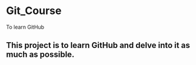 # Git_Course
To learn GitHub

## This project is to learn GitHub and delve into it as much as possible.

